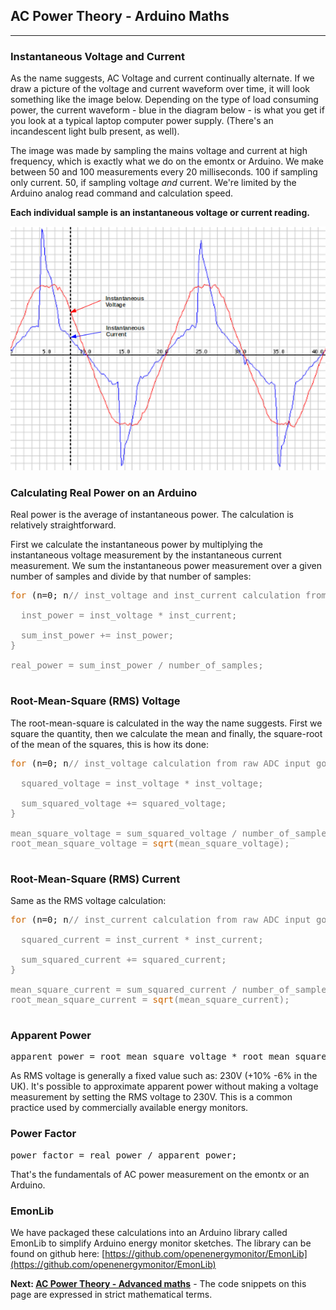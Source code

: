## AC Power Theory - Arduino Maths

***

### Instantaneous Voltage and Current

As the name suggests, AC Voltage and current continually alternate. If we draw a picture of the voltage and current waveform over time, it will look something like the image below. Depending on the type of load consuming power, the current waveform - blue in the diagram below - is what you get if you look at a typical laptop computer power supply. (There's an incandescent light bulb present, as well).

The image was made by sampling the mains voltage and current at high frequency, which is exactly what we do on the emontx or Arduino. We make between 50 and 100 measurements every 20 milliseconds. 100 if sampling only current. 50, if sampling voltage _and_ current. We're limited by the Arduino analog read command and calculation speed.

**Each individual sample is an instantaneous voltage or current reading.**

![](files/instvi.png)

### Calculating Real Power on an Arduino

Real power is the average of instantaneous power. The calculation is relatively straightforward.

First we calculate the instantaneous power by multiplying the instantaneous voltage measurement by the instantaneous current measurement. We sum the instantaneous power measurement over a given number of samples and divide by that number of samples:

<pre><span style="color: #CC6600;">for</span> (n=0; n<number_of_samples; n++)
{
  <span style="color: #7E7E7E;">// inst_voltage and inst_current calculation from raw ADC input goes here</span>

  inst_power = inst_voltage * inst_current;

  sum_inst_power += inst_power;
}

real_power = sum_inst_power / number_of_samples;

</pre>

### Root-Mean-Square (RMS) Voltage

The root-mean-square is calculated in the way the name suggests. First we square the quantity, then we calculate the mean and finally, the square-root of the mean of the squares, this is how its done:

<pre><span style="color: #CC6600;">for</span> (n=0; n<number_of_samples; n++)
{
  <span style="color: #7E7E7E;">// inst_voltage calculation from raw ADC input goes here.</span>

  squared_voltage = inst_voltage * inst_voltage;

  sum_squared_voltage += squared_voltage;
}

mean_square_voltage = sum_squared_voltage / number_of_samples;
root_mean_square_voltage = <span style="color: #CC6600;">sqrt</span>(mean_square_voltage);
 </pre>

### Root-Mean-Square (RMS) Current

Same as the RMS voltage calculation:

<pre><span style="color: #CC6600;">for</span> (n=0; n<number_of_samples; n++)
{
  <span style="color: #7E7E7E;">// inst_current calculation from raw ADC input goes here.</span>

  squared_current = inst_current * inst_current;

  sum_squared_current += squared_current;
}

mean_square_current = sum_squared_current / number_of_samples;
root_mean_square_current = <span style="color: #CC6600;">sqrt</span>(mean_square_current);

</pre>

### Apparent Power

<pre>apparent_power = root_mean_square_voltage * root_mean_square_current;</pre>

As RMS voltage is generally a fixed value such as: 230V (+10% -6% in the UK). It's possible to approximate apparent power without making a voltage measurement by setting the RMS voltage to 230V. This is a common practice used by commercially available energy monitors.

### Power Factor

<pre>power_factor = real_power / apparent_power;
</pre>

That's the fundamentals of AC power measurement on the emontx or an Arduino.

### EmonLib

We have packaged these calculations into an Arduino library called EmonLib to simplify Arduino energy monitor sketches. The library can be found on github here: [https://github.com/openenergymonitor/EmonLib](https://github.com/openenergymonitor/EmonLib)

**Next: [AC Power Theory - Advanced maths](advanced-maths)** - The code snippets on this page are expressed in strict mathematical terms.
